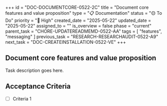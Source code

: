 +++
id = "DOC-DOCUMENTCORE-0522-2C"
title = "Document core features and value proposition"
type = "📋 Documentation"
status = "🟡 To Do"
priority = "🔼 High"
created_date = "2025-05-22"
updated_date = "2025-05-22"
assigned_to = ""
is_overview = false
phase = "current"
parent_task = "CHORE-UPDATEREADMEMD-0522-AA"
tags = [ "features", "messaging" ]
previous_task = "RESEARCH-RESEARCHAUDIT-0522-A9"
next_task = "DOC-CREATEINSTALLATION-0522-VE"
+++

## Document core features and value proposition

Task description goes here.

## Acceptance Criteria

- [ ] Criteria 1
